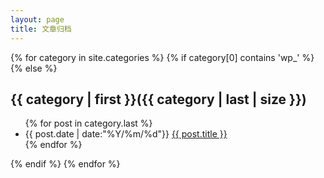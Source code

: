 ```yaml
---
layout: page
title: 文章归档
---
```

 
{% for category in site.categories %}
{% if category[0] contains 'wp_' %}
{% else %}
<h2>{{ category | first }}({{ category | last | size }})</h2> 
<ul>
    {% for post in category.last %}
        <li>{{ post.date | date:"%Y/%m/%d"}}	      
        <a href="{{ post.url }}">{{ post.title }}</a></li>
    {% endfor %}
</ul>
{% endif %}
{% endfor %}